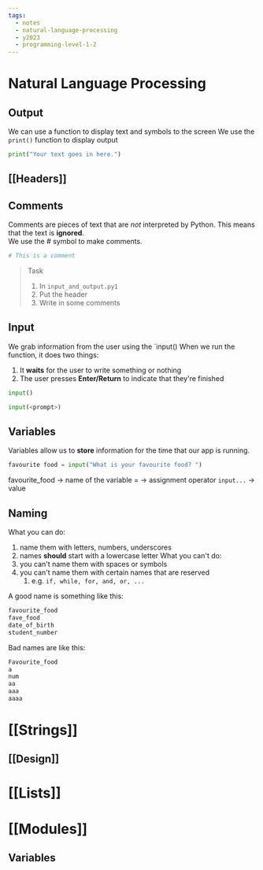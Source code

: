 ```yaml
---
tags:
  - notes
  - natural-language-processing
  - y2023
  - programming-level-1-2
---
```

# Natural Language Processing

## Output
We can use a function to display text and symbols to the screen
We use the `print()` function to display output

```python
print("Your text goes in here.")
```

## [[Headers]]

## Comments

Comments are pieces of text that are _not_ interpreted by Python. This means that the text is **ignored**.  
We use the # symbol to make comments.

```python
# This is a comment
```

> Task
> 
> 1. In `input_and_output.py1`
> 2. Put the header
> 3. Write in some comments


## Input
We grab information from the user using the `input()
When we run the function, it does two things: 
1. It **waits** for the user to write something or nothing
2. The user presses **Enter/Return** to indicate that they're finished

```python
input()

input(<prompt>)
```


## Variables
Variables allow us to **store** information for the time that our app is running.

```python
favourite food = input("What is your favourite food? ")
```

favourite_food -> name of the variable
= -> assignment operator
`input...` -> value

## Naming
What you can do:
1. name them with letters, numbers, underscores
2. names **should** start with a lowercase letter
What you can't do:
1. you can't name them with spaces or symbols
2. you can't name them with certain names that are reserved
	1. e.g. `if, while, for, and, or, ...`

A good name is something like this:

```python
favourite_food
fave_food
date_of_birth
student_number
```

Bad names are like this:
```python
Favourite_food
a
num
aa
aaa
aaaa
```
# [[Strings]]

## [[Design]]

# [[Lists]]

# [[Modules]]
## Variables


